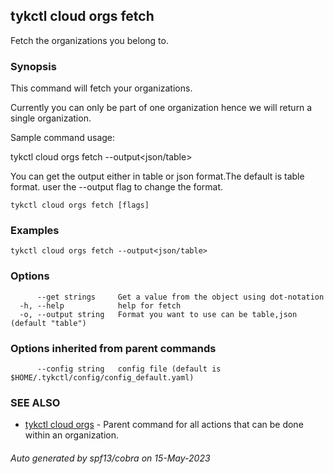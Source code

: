 ## tykctl cloud orgs fetch

Fetch the organizations you belong to.

### Synopsis

This command will fetch your organizations.

Currently you can only be part of one organization hence we will return a single organization.

Sample command usage:

tykctl cloud orgs fetch --output<json/table>

You can get the output either in table or json format.The default is table format.
user the --output flag to change the format.

```
tykctl cloud orgs fetch [flags]
```

### Examples

```
tykctl cloud orgs fetch --output<json/table>
```

### Options

```
      --get strings     Get a value from the object using dot-notation
  -h, --help            help for fetch
  -o, --output string   Format you want to use can be table,json (default "table")
```

### Options inherited from parent commands

```
      --config string   config file (default is $HOME/.tykctl/config/config_default.yaml)
```

### SEE ALSO

* [tykctl cloud orgs](tykctl_cloud_orgs.md)     - Parent command for all actions that can be done within an
  organization.

###### Auto generated by spf13/cobra on 15-May-2023
